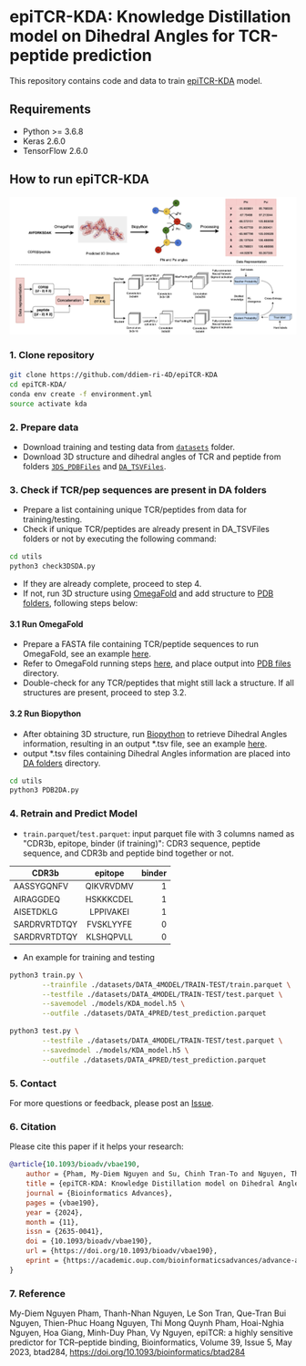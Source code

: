 # epiTCR-KDA: Knowledge Distillation model on Dihedral Angles for TCR-peptide prediction


This repository contains code and data to train [epiTCR-KDA](https://academic.oup.com/bioinformaticsadvances/advance-article/doi/10.1093/bioadv/vbae190/7914039) model.

## Requirements

+ Python >= 3.6.8
+ Keras 2.6.0
+ TensorFlow 2.6.0

## How to run epiTCR-KDA
![pipeline](https://github.com/ddiem-ri-4D/epiTCR-KDA/blob/main/assets/Figure1_cut.png)

### 1. Clone repository
```bash
git clone https://github.com/ddiem-ri-4D/epiTCR-KDA
cd epiTCR-KDA/
conda env create -f environment.yml
source activate kda
```

### 2. Prepare data
- Download training and testing data from [`datasets`](https://github.com/ddiem-ri-4D/epiTCR-KDA/tree/main/datasets/DATA_4MODEL) folder.
- Download 3D structure and dihedral angles of TCR and peptide from folders [`3DS_PDBFiles`](https://github.com/ddiem-ri-4D/epiTCR-KDA/tree/main/datasets/3DS_PDBFiles) and [`DA_TSVFiles`](https://github.com/ddiem-ri-4D/epiTCR-KDA/tree/main/datasets/DA_TSVFiles).

### 3. Check if TCR/pep sequences are present in DA folders
- Prepare a list containing unique TCR/peptides from data for training/testing.
- Check if unique TCR/peptides are already present in DA_TSVFiles folders or not by executing the following command:

```bash
cd utils
python3 check3DSDA.py 
```

+ If they are already complete, proceed to step 4.
+ If not, run 3D structure using [OmegaFold](https://github.com/HeliXonProtein/OmegaFold) and add structure to [PDB folders](https://github.com/ddiem-ri-4D/epiTCR-KDA/tree/main/datasets/3DS_PDBFiles), following steps below:

#### 3.1 Run OmegaFold
- Prepare a FASTA file containing TCR/peptide sequences to run OmegaFold, see an example [here](https://github.com/ddiem-ri-4D/epiTCR-KDA/blob/main/datasets/DATA_4RUN/INPUT_FILE.fasta).
- Refer to OmegaFold running steps [here](https://github.com/HeliXonProtein/OmegaFold), and place output into [PDB files](https://github.com/ddiem-ri-4D/epiTCR-KDA/tree/main/datasets/3DS_PDBFiles) directory.
- Double-check for any TCR/peptides that might still lack a structure. If all structures are present, proceed to step 3.2.

#### 3.2 Run Biopython
- After obtaining 3D structure, run [Biopython](https://biopython.org/docs/dev/api/Bio.PDB.internal_coords.html) to retrieve Dihedral Angles information, resulting in an output *.tsv file, see an example [here](https://github.com/ddiem-ri-4D/epiTCR-KDA/blob/main/datasets/DA_TSVFiles/AAFKGAQKLV.tsv).
- output *.tsv files containing Dihedral Angles information are placed into [DA folders](https://github.com/ddiem-ri-4D/epiTCR-KDA/tree/main/datasets/DA_TSVFiles) directory.

```bash
cd utils
python3 PDB2DA.py
```

### 4. Retrain and Predict Model
- `train.parquet`/`test.parquet`: input parquet file with 3 columns named as "CDR3b, epitope, binder (if training)": CDR3 sequence, peptide sequence, and CDR3b and peptide bind together or not.

| CDR3b         | epitope       | binder|
| ------------- |:-------------:| -----:|
| AASSYGQNFV    | QIKVRVDMV     | 1     |
| AIRAGGDEQ     | HSKKKCDEL     | 1     |
| AISETDKLG     | LPPIVAKEI     | 1     |
| SARDRVRTDTQY  | FVSKLYYFE     | 0     |
| SARDRVRTDTQY  | KLSHQPVLL     | 0     |

- An example for training and testing
```bash
python3 train.py \
        --trainfile ./datasets/DATA_4MODEL/TRAIN-TEST/train.parquet \
        --testfile ./datasets/DATA_4MODEL/TRAIN-TEST/test.parquet \
        --savemodel ./models/KDA_model.h5 \
        --outfile ./datasets/DATA_4PRED/test_prediction.parquet
```

```bash
python3 test.py \
        --testfile ./datasets/DATA_4MODEL/TRAIN-TEST/test.parquet \
        --savedmodel ./models/KDA_model.h5 \
        --outfile ./datasets/DATA_4PRED/test_prediction.parquet
```

### 5. Contact
For more questions or feedback, please post an [Issue](https://github.com/ddiem-ri-4D/epiTCR-KDA/issues/new).

### 6. Citation
Please cite this paper if it helps your research:
```bibtex
@article{10.1093/bioadv/vbae190,
    author = {Pham, My-Diem Nguyen and Su, Chinh Tran-To and Nguyen, Thanh-Nhan and Nguyen, Hoai-Nghia and Nguyen, Dinh Duy An and Giang, Hoa and Nguyen, Dinh-Thuc and Phan, Minh-Duy and Nguyen, Vy},
    title = {epiTCR-KDA: Knowledge Distillation model on Dihedral Angles for TCR-peptide prediction},
    journal = {Bioinformatics Advances},
    pages = {vbae190},
    year = {2024},
    month = {11},
    issn = {2635-0041},
    doi = {10.1093/bioadv/vbae190},
    url = {https://doi.org/10.1093/bioadv/vbae190},
    eprint = {https://academic.oup.com/bioinformaticsadvances/advance-article-pdf/doi/10.1093/bioadv/vbae190/60923941/vbae190.pdf},
}
```
### 7. Reference

My-Diem Nguyen Pham, Thanh-Nhan Nguyen, Le Son Tran, Que-Tran Bui Nguyen, Thien-Phuc Hoang Nguyen, Thi Mong Quynh Pham, Hoai-Nghia Nguyen, Hoa Giang, Minh-Duy Phan, Vy Nguyen, epiTCR: a highly sensitive predictor for TCR–peptide binding, Bioinformatics, Volume 39, Issue 5, May 2023, btad284, https://doi.org/10.1093/bioinformatics/btad284
